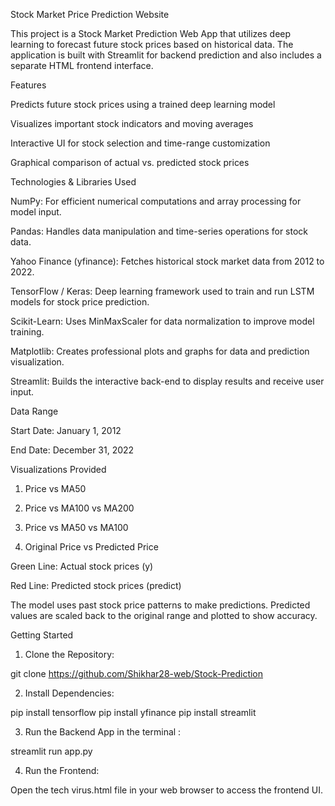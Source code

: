 

Stock Market Price Prediction Website 

This project is a Stock Market Prediction Web App that utilizes deep learning to forecast future stock prices based on historical data. The application is built with Streamlit for backend prediction and also includes a separate HTML frontend interface.

Features

Predicts future stock prices using a trained deep learning model

Visualizes important stock indicators and moving averages

Interactive UI for stock selection and time-range customization

Graphical comparison of actual vs. predicted stock prices


Technologies & Libraries Used

NumPy: For efficient numerical computations and array processing for model input.

Pandas: Handles data manipulation and time-series operations for stock data.

Yahoo Finance (yfinance): Fetches historical stock market data from 2012 to 2022.

TensorFlow / Keras: Deep learning framework used to train and run LSTM models for stock price prediction.

Scikit-Learn: Uses MinMaxScaler for data normalization to improve model training.

Matplotlib: Creates professional plots and graphs for data and prediction visualization.

Streamlit: Builds the interactive back-end to display results and receive user input.


Data Range

Start Date: January 1, 2012

End Date: December 31, 2022


Visualizations Provided

1. Price vs MA50


2. Price vs MA100 vs MA200


3. Price vs MA50 vs MA100


4. Original Price vs Predicted Price

Green Line: Actual stock prices (y)

Red Line: Predicted stock prices (predict)




The model uses past stock price patterns to make predictions. Predicted values are scaled back to the original range and plotted to show accuracy.

Getting Started

1. Clone the Repository:

git clone https://github.com/Shikhar28-web/Stock-Prediction


2. Install Dependencies:

pip install tensorflow
pip install yfinance
pip install streamlit


3. Run the Backend App in the terminal :

streamlit run app.py


4. Run the Frontend:

Open the tech virus.html file in your web browser to access the frontend UI.




